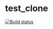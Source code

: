# test_clone
[![Build status](https://github.com/fordox777/test_clone1/actions/workflows/workflow.yml/badge.svg?branch=master)](https://github.com/fordox777/test_clone1/actions/workflows/workflow.yml)